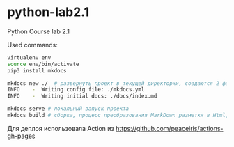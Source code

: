 # python-lab2.1
Python Course lab 2.1

Used commands:

```bash
virtualenv env
source env/bin/activate
pip3 install mkdocs
```

```bash
mkdocs new ./  # развернуть проект в текущей директории, создаются 2 файла 
INFO    -  Writing config file: ./mkdocs.yml
INFO    -  Writing initial docs: ./docs/index.md
```

```bash
mkdocs serve # локальный запуск проекта
mkdocs build # сборка, процесс преобразования MarkDown разметки в Html, кладется в директорию site
```

Для деплоя использовала Action из https://github.com/peaceiris/actions-gh-pages
